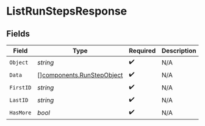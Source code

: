 # ListRunStepsResponse


## Fields

| Field                                                                  | Type                                                                   | Required                                                               | Description                                                            | Example                                                                |
| ---------------------------------------------------------------------- | ---------------------------------------------------------------------- | ---------------------------------------------------------------------- | ---------------------------------------------------------------------- | ---------------------------------------------------------------------- |
| `Object`                                                               | *string*                                                               | :heavy_check_mark:                                                     | N/A                                                                    | list                                                                   |
| `Data`                                                                 | [][components.RunStepObject](../../models/components/runstepobject.md) | :heavy_check_mark:                                                     | N/A                                                                    |                                                                        |
| `FirstID`                                                              | *string*                                                               | :heavy_check_mark:                                                     | N/A                                                                    | step_abc123                                                            |
| `LastID`                                                               | *string*                                                               | :heavy_check_mark:                                                     | N/A                                                                    | step_abc456                                                            |
| `HasMore`                                                              | *bool*                                                                 | :heavy_check_mark:                                                     | N/A                                                                    | false                                                                  |